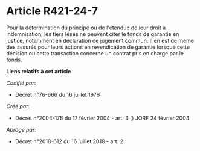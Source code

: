 # Article R421-24-7

Pour la détermination du principe ou de l'étendue de leur droit à indemnisation, les tiers lésés ne peuvent citer le fonds de
garantie en justice, notamment en déclaration de jugement commun. Il en est de même des assurés pour leurs actions en
revendication de garantie lorsque cette décision ou cette transaction concerne un contrat pris en charge par le fonds.

**Liens relatifs à cet article**

_Codifié par_:

  - Décret n°76-666 du 16 juillet 1976

_Créé par_:

  - Décret n°2004-176 du 17 février 2004 - art. 3 () JORF 24 février 2004

_Abrogé par_:

  - Décret n°2018-612 du 16 juillet 2018 - art. 2
